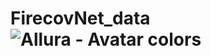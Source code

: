 # FirecovNet_data![Allura - Avatar  colors](https://user-images.githubusercontent.com/57661230/203845232-0587d52d-7026-493f-a3e4-3da06bc10214.png)
